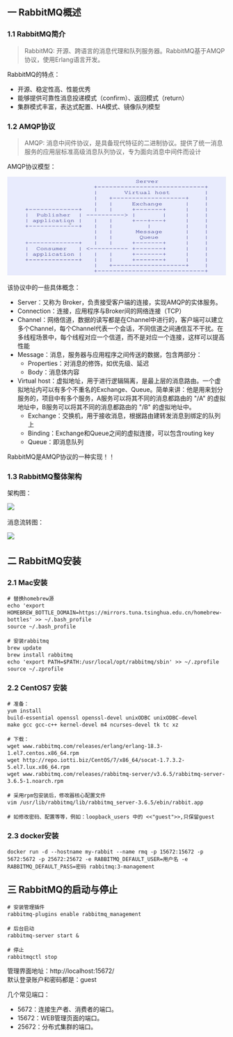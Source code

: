 ## 一 RabbitMQ概述

### 1.1 RabbitMQ简介

> RabbitMQ: 开源、跨语言的消息代理和队列服务器。RabbitMQ基于AMQP协议，使用Erlang语言开发。  

RabbitMQ的特点：
- 开源、稳定性高、性能优秀
- 能够提供可靠性消息投递模式（confirm）、返回模式（return）
- 集群模式丰富，表达式配置、HA模式、镜像队列模型

### 1.2  AMQP协议

> AMQP: 消息中间件协议，是具备现代特征的二进制协议。提供了统一消息服务的应用层标准高级消息队列协议，专为面向消息中间件而设计

AMQP协议模型：  

![](../../images/mq/rabbitmq-05.png)  

该协议中的一些具体概念：
- Server：又称为 Broker，负责接受客户端的连接，实现AMQP的实体服务。
- Connection：连接，应用程序与Broker间的网络连接（TCP）
- Channel：网络信道，数据的读写都是在Channel中进行的，客户端可以建立多个Channel，每个Channel代表一个会话，不同信道之间通信互不干扰。在多线程场景中，每个线程对应一个信道，而不是对应一个连接，这样可以提高性能
- Message：消息，服务器与应用程序之间传送的数据，包含两部分：
  - Properties：对消息的修饰，如优先级、延迟
  - Body：消息体内容
- Virtual host：虚拟地址，用于进行逻辑隔离，是最上层的消息路由。一个虚拟地址内可以有多个不重名的Exchange、Queue。简单来讲：他是用来划分服务的，项目中有多个服务，A服务可以将其不同的消息都路由的 "/A" 的虚拟地址中，B服务可以将其不同的消息都路由的 "/B" 的虚拟地址中。
  - Exchange：交换机，用于接收消息，根据路由建转发消息到绑定的队列上
  - Binding：Exchange和Queue之间的虚拟连接，可以包含routing key
  - Queue：即消息队列

RabbitMQ是AMQP协议的一种实现！！

### 1.3 RabbitMQ整体架构 

架构图：

![](../images/mq/rabbitmq-06.png)  

消息流转图： 

![](../images/mq/rabbitmq-07.png)  

## 二 RabbitMQ安装

### 2.1 Mac安装

```
# 替换homebrew源
echo 'export HOMEBREW_BOTTLE_DOMAIN=https://mirrors.tuna.tsinghua.edu.cn/homebrew-bottles' >> ~/.bash_profile
source ~/.bash_profile

# 安装rabbitmq
brew update
brew install rabbitmq
echo 'export PATH=$PATH:/usr/local/opt/rabbitmq/sbin' >> ~/.zprofile
source ~/.zprofile
```

### 2.2 CentOS7 安装

```
# 准备：
yum install 
build-essential openssl openssl-devel unixODBC unixODBC-devel 
make gcc gcc-c++ kernel-devel m4 ncurses-devel tk tc xz

# 下载：
wget www.rabbitmq.com/releases/erlang/erlang-18.3-1.el7.centos.x86_64.rpm
wget http://repo.iotti.biz/CentOS/7/x86_64/socat-1.7.3.2-5.el7.lux.x86_64.rpm
wget www.rabbitmq.com/releases/rabbitmq-server/v3.6.5/rabbitmq-server-3.6.5-1.noarch.rpm

# 采用rpm包安装后，修改器核心配置文件
vim /usr/lib/rabbitmq/lib/rabbitmq_server-3.6.5/ebin/rabbit.app

# 如修改密码、配置等等，例如：loopback_users 中的 <<"guest">>,只保留guest
```

### 2.3 docker安装

```
docker run -d --hostname my-rabbit --name rmq -p 15672:15672 -p 5672:5672 -p 25672:25672 -e RABBITMQ_DEFAULT_USER=用户名 -e RABBITMQ_DEFAULT_PASS=密码 rabbitmq:3-management
```

## 三 RabbitMQ的启动与停止

```
# 安装管理插件
rabbitmq-plugins enable rabbitmq_management

# 后台启动
rabbitmq-server start &     

# 停止
rabbitmqctl stop
```

管理界面地址：http://localhost:15672/  
默认登录账户和密码都是：guest

几个常见端口：
- 5672：连接生产者、消费者的端口。
- 15672：WEB管理页面的端口。
- 25672：分布式集群的端口。